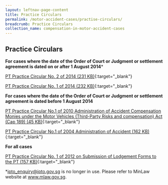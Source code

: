 ```yaml
---
layout: leftnav-page-content
title: Practice Circulars
permalink: /motor-accident-cases/practise-circulars/
breadcrumb: Practice Circulars
collection_name: compensation-in-motor-accident-cases
---
```


Practice Circulars
---

**For cases where the date of the Order of Court or Judgment or settlement agreement is dated on or after 1 August 2014***<br>

[PT Practice Circular No. 2 of 2014 (231 KB)](/files/PTCircular2of2014MA.pdf){:target="_blank"}

[PT Practice Circular No. 1 of 2014 (232 KB)](/files/PTCircular1of2014MA.pdf){:target="_blank"}

**For cases where the date of the Order of Court or Judgment or settlement agreement is dated before 1 August 2014**<br>

[PT Practice Circular No.1 of 2010 Administration of Accident Compensation Monies under the Motor Vehicles (Third-Party Risks and compensation) Act (Cap 189) (45 KB)](/files/linkclickba47.pdf){:target="_blank"}

[PT Practice Circular No.1 of 2004 Administration of Accident (162 KB)](/files/PracticeCircular1of2004NEW.pdf){:target="_blank"}

**For all cases**<br>

[PT Practice Circular No. 1 of 2012 on Submission of Lodgement Forms to the PT (157 KB)](/files/linkclickc662.pdf){:target="_blank"}

*ipto_enquiry@ipto.gov.sg is no longer in use. Please refer to MinLaw website at www.mlaw.gov.sg.
